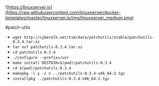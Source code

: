 ![https://linuxserver.io](https://raw.githubusercontent.com/linuxserver/docker-templates/master/linuxserver.io/img/linuxserver_medium.png)

#patch-utils

* `wget http://cyberelk.net/tim/data/patchutils/stable/patchutils-0.3.4.tar.xz`
* `tar xvf patchutils-0.3.4.tar.xz`
* `cd patchutils-0.3.4`
* `./configure --prefix=/usr`
* `make install DESTDIR=$(pwd)/patchutils-0.3.4`
* `cd $(pwd)/patchutils-0.3.4`
* `makepkg -l y -c n ../patchutils-0.3.4-x86_64-2.tgz`
* `installpkg ../patchutils-0.3.4-x86_64-2.tgz`
